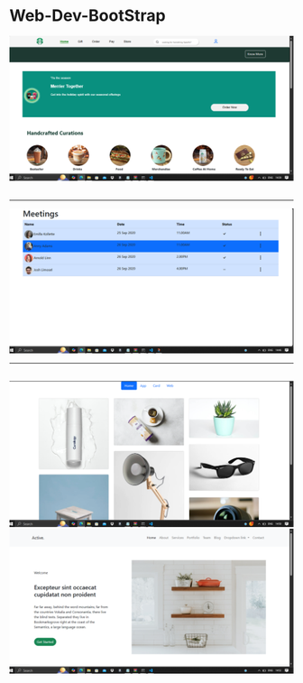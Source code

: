 # Web-Dev-BootStrap
<a href="https://github.com/PranavPatil-45/Web-Dev-BootStrap/tree/main/Bootstrap%20Project"><img src="stb.png"></a>
<br><br>
<hr>
<a href="https://github.com/PranavPatil-45/Web-Dev-BootStrap/tree/main/Bottstrap%20Table"><img src="tbt.png"></a>
<br>
<hr>
<br>
<a href="https://github.com/PranavPatil-45/Web-Dev-BootStrap/tree/main/Nav%20tabs"><img src="nvt.png"></a>
<br>
<a href="https://github.com/PranavPatil-45/Web-Dev-BootStrap/tree/main/Bootsrtrap%20PR"><img src="act.png"></a>
